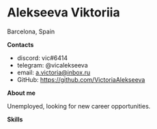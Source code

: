 # Alekseeva Viktoriia

Barcelona, Spain

**Contacts**

- discord: vic#6414
- telegram: @vicalekseeva
- email: a.victoria@inbox.ru
- GitHub: https://github.com/VictoriaAlekseeva

**About me**

Unemployed, looking for new career opportunities.

**Skills**
